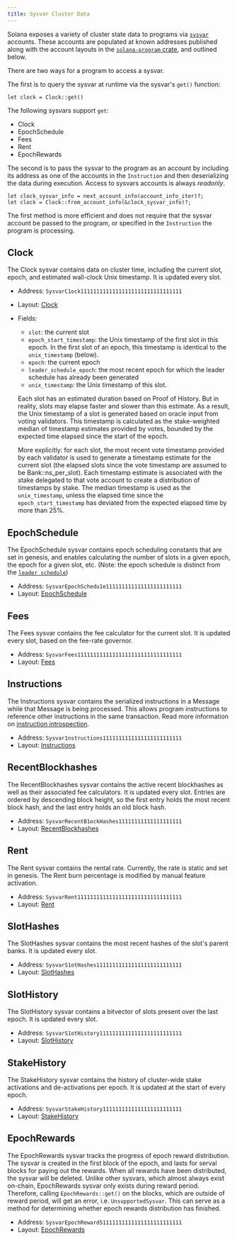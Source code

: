 ```yaml
---
title: Sysvar Cluster Data
---
```


Solana exposes a variety of cluster state data to programs via
[`sysvar`](terminology.md#sysvar) accounts. These accounts are populated at
known addresses published along with the account layouts in the
[`solana-program`
crate](https://docs.rs/solana-program/VERSION_FOR_DOCS_RS/solana_program/sysvar/index.html),
and outlined below.

There are two ways for a program to access a sysvar.

The first is to query the sysvar at runtime via the sysvar's `get()` function:

```
let clock = Clock::get()
```

The following sysvars support `get`:
- Clock
- EpochSchedule
- Fees
- Rent
- EpochRewards

The second is to pass the sysvar to the program as an account by including its address as one of the accounts in the `Instruction` and then deserializing the data during execution.  Access to sysvars accounts is
always _readonly_.

```
let clock_sysvar_info = next_account_info(account_info_iter)?;
let clock = Clock::from_account_info(&clock_sysvar_info)?;
```

The first method is more efficient and does not require that the sysvar account be passed to the program, or specified in the `Instruction` the program is processing.

## Clock

The Clock sysvar contains data on cluster time, including the current slot,
epoch, and estimated wall-clock Unix timestamp. It is updated every slot.

- Address: `SysvarC1ock11111111111111111111111111111111`
- Layout: [Clock](https://docs.rs/solana-program/VERSION_FOR_DOCS_RS/solana_program/clock/struct.Clock.html)
- Fields:

  - `slot`: the current slot
  - `epoch_start_timestamp`: the Unix timestamp of the first slot in this epoch. In the first slot of an epoch, this timestamp is identical to the `unix_timestamp` (below).
  - `epoch`: the current epoch
  - `leader_schedule_epoch`: the most recent epoch for which the leader schedule has already been generated
  - `unix_timestamp`: the Unix timestamp of this slot.

  Each slot has an estimated duration based on Proof of History. But in reality,
  slots may elapse faster and slower than this estimate. As a result, the Unix
  timestamp of a slot is generated based on oracle input from voting validators.
  This timestamp is calculated as the stake-weighted median of timestamp
  estimates provided by votes, bounded by the expected time elapsed since the
  start of the epoch.

  More explicitly: for each slot, the most recent vote timestamp provided by
  each validator is used to generate a timestamp estimate for the current slot
  (the elapsed slots since the vote timestamp are assumed to be
  Bank::ns_per_slot). Each timestamp estimate is associated with the stake
  delegated to that vote account to create a distribution of timestamps by
  stake. The median timestamp is used as the `unix_timestamp`, unless the
  elapsed time since the `epoch_start_timestamp` has deviated from the expected
  elapsed time by more than 25%.

## EpochSchedule

The EpochSchedule sysvar contains epoch scheduling constants that are set in
genesis, and enables calculating the number of slots in a given epoch, the epoch
for a given slot, etc. (Note: the epoch schedule is distinct from the [`leader schedule`](terminology.md#leader-schedule))

- Address: `SysvarEpochSchedu1e111111111111111111111111`
- Layout:
  [EpochSchedule](https://docs.rs/solana-program/VERSION_FOR_DOCS_RS/solana_program/epoch_schedule/struct.EpochSchedule.html)

## Fees

The Fees sysvar contains the fee calculator for the current slot. It is updated
every slot, based on the fee-rate governor.

- Address: `SysvarFees111111111111111111111111111111111`
- Layout:
  [Fees](https://docs.rs/solana-program/VERSION_FOR_DOCS_RS/solana_program/sysvar/fees/struct.Fees.html)

## Instructions

The Instructions sysvar contains the serialized instructions in a Message while
that Message is being processed. This allows program instructions to reference
other instructions in the same transaction. Read more information on
[instruction introspection](implemented-proposals/instruction_introspection.md).

- Address: `Sysvar1nstructions1111111111111111111111111`
- Layout:
  [Instructions](https://docs.rs/solana-program/VERSION_FOR_DOCS_RS/solana_program/sysvar/instructions/struct.Instructions.html)

## RecentBlockhashes

The RecentBlockhashes sysvar contains the active recent blockhashes as well as
their associated fee calculators. It is updated every slot. Entries are ordered
by descending block height, so the first entry holds the most recent block hash,
and the last entry holds an old block hash.

- Address: `SysvarRecentB1ockHashes11111111111111111111`
- Layout:
  [RecentBlockhashes](https://docs.rs/solana-program/VERSION_FOR_DOCS_RS/solana_program/sysvar/recent_blockhashes/struct.RecentBlockhashes.html)

## Rent

The Rent sysvar contains the rental rate. Currently, the rate is static and set
in genesis. The Rent burn percentage is modified by manual feature activation.

- Address: `SysvarRent111111111111111111111111111111111`
- Layout:
  [Rent](https://docs.rs/solana-program/VERSION_FOR_DOCS_RS/solana_program/rent/struct.Rent.html)

## SlotHashes

The SlotHashes sysvar contains the most recent hashes of the slot's parent
banks. It is updated every slot.

- Address: `SysvarS1otHashes111111111111111111111111111`
- Layout:
  [SlotHashes](https://docs.rs/solana-program/VERSION_FOR_DOCS_RS/solana_program/slot_hashes/struct.SlotHashes.html)

## SlotHistory

The SlotHistory sysvar contains a bitvector of slots present over the last
epoch. It is updated every slot.

- Address: `SysvarS1otHistory11111111111111111111111111`
- Layout:
  [SlotHistory](https://docs.rs/solana-program/VERSION_FOR_DOCS_RS/solana_program/slot_history/struct.SlotHistory.html)

## StakeHistory

The StakeHistory sysvar contains the history of cluster-wide stake activations
and de-activations per epoch. It is updated at the start of every epoch.

- Address: `SysvarStakeHistory1111111111111111111111111`
- Layout:
  [StakeHistory](https://docs.rs/solana-program/VERSION_FOR_DOCS_RS/solana_program/stake_history/struct.StakeHistory.html)

## EpochRewards

The EpochRewards sysvar tracks the progress of epoch reward distribution. The
sysvar is created in the first block of the epoch, and lasts for serval blocks
for paying out the rewards. When all rewards have been distributed, the sysvar
will be deleted. Unlike other sysvars, which almost always exist on-chain,
EpochRewards sysvar only exists during reward period. Therefore, calling
`EpochRewards::get()` on the blocks, which are outside of reward period, will
get an error, i.e. `UnsupportedSysvar`. This can serve as a method for
determining whether epoch rewards distribution has finished.

- Address: `SysvarEpochReward51111111111111111111111111`
- Layout:
  [EpochRewards](https://docs.rs/solana-program/VERSION_FOR_DOCS_RS/solana_program/epoch_rewards/struct.EpochRewards.html)